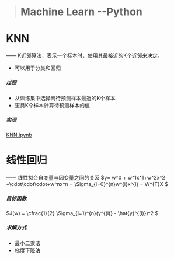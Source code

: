 > # Machine Learn	--Python 



# KNN

—— K近邻算法，表示一个标本时，使用其最接近的K个近邻来决定。

- 可以用于分类和回归

##### 过程

- 从训练集中选择离待预测样本最近的K个样本
- 更具K个样本计算待预测样本的值

##### 实现

<a href="https://github.com/Chenpeel/Code_Learning/blob/master/Python/jupyter/KNN.ipynb" target="_blank">KNN.ipynb</a>





# 线性回归

—— 线性拟合自变量与因变量之间的关系 $y= w^0 + w^1x^1+w^2x^2 +\cdot\cdot\cdot+w^nx^n = \Sigma_{i=0}^{n}w^{i}x^{i} = W^{T}X $

##### 目标函数

$J(w) = \cfrac{1}{2} \Sigma_{i=1}^{n}(y^{(i)} - \hat{y}^{(i)})^2 $

##### 求解方式

- 最小二乘法
- 梯度下降法

